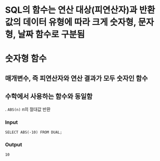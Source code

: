# SQL의 함수는 연산 대상(피연산자)과 반환 값의 데이터 유형에 따라 크게 숫자형, 문자형, 날짜 함수로 구분됨

# 숫자형 함수
## 매개변수, 즉 피연산자와 연산 결과가 모두 숫자인 함수
## 수학에서 사용하는 함수와 동일함
  . `ABS(n)` n의 절대값 반환
  ### Input
  ```
  SELECT ABS(-10) FROM DUAL;
  ```
  ### Output
  ```
  10
  ```
# 
